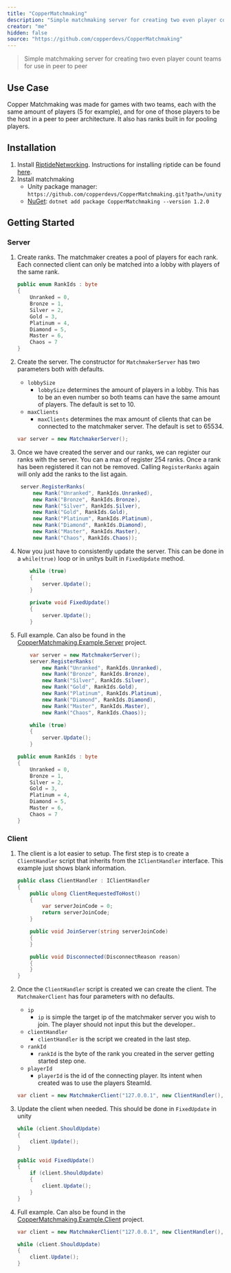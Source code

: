 ```yaml
---
title: "CopperMatchmaking"
description: "Simple matchmaking server for creating two even player count teams for use in peer to peer"
creator: "me"
hidden: false
source: "https://github.com/copperdevs/CopperMatchmaking"
---
```


> Simple matchmaking server for creating two even player count teams for use in peer to peer

## Use Case

Copper Matchmaking was made for games with two teams, each with the same amount of players (5 for example), and for one
of those players to be the host in a peer to peer architecture. It also has ranks built in for pooling players.

## Installation

1. Install [RiptideNetworking](https://github.com/RiptideNetworking/Riptide?tab=readme-ov-file). Instructions for installing riptide can be found [here](https://riptide.tomweiland.net/manual/overview/installation.html).
2. Install matchmaking
   - Unity package manager: `https://github.com/copperdevs/CopperMatchmaking.git?path=/unity`
   - [NuGet](https://www.nuget.org/packages/CopperMatchmaking): `dotnet add package CopperMatchmaking --version 1.2.0`

## Getting Started

### Server

1. Create ranks. The matchmaker creates a pool of players for each rank. Each connected client can only be matched
   into a lobby with players of the same rank.

   ```csharp
   public enum RankIds : byte
   {
       Unranked = 0,
       Bronze = 1,
       Silver = 2,
       Gold = 3,
       Platinum = 4,
       Diamond = 5,
       Master = 6,
       Chaos = 7
   }
   ```

2. Create the server. The constructor for `MatchmakerServer` has two parameters both with defaults.

   - `lobbySize`
     - `lobbySize` determines the amount of players in a lobby. This has to be an even number so both teams can have
       the same amount of players. The default is set to 10.
   - `maxClients`
     - `maxClients` determines the max amount of clients that can be connected to the matchmaker server. The default
       is set to 65534.

   ```csharp
   var server = new MatchmakerServer();
   ```

3. Once we have created the server and our ranks, we can register our ranks with the server. You can a max of register
   254 ranks. Once a rank has been registered it can not be removed. Calling `RegisterRanks` again will only add the
   ranks to the list again.

   ```csharp
    server.RegisterRanks(
        new Rank("Unranked", RankIds.Unranked),
        new Rank("Bronze", RankIds.Bronze),
        new Rank("Silver", RankIds.Silver),
        new Rank("Gold", RankIds.Gold),
        new Rank("Platinum", RankIds.Platinum),
        new Rank("Diamond", RankIds.Diamond),
        new Rank("Master", RankIds.Master),
        new Rank("Chaos", RankIds.Chaos));
   ```

4. Now you just have to consistently update the server. This can be done in a `while(true)` loop or in unitys built
   in `FixedUpdate` method.

   ```csharp
       while (true)
       {
           server.Update();
       }
   ```

   ```csharp
       private void FixedUpdate()
       {
           server.Update();
       }
   ```

5. Full example. Can also be found in the [CopperMatchmaking.Example.Server](CopperMatchmaking.Example.Server/Program.cs) project.

   ```csharp
       var server = new MatchmakerServer();
       server.RegisterRanks(
           new Rank("Unranked", RankIds.Unranked),
           new Rank("Bronze", RankIds.Bronze),
           new Rank("Silver", RankIds.Silver),
           new Rank("Gold", RankIds.Gold),
           new Rank("Platinum", RankIds.Platinum),
           new Rank("Diamond", RankIds.Diamond),
           new Rank("Master", RankIds.Master),
           new Rank("Chaos", RankIds.Chaos));

       while (true)
       {
           server.Update();
       }
   ```

   ```csharp
   public enum RankIds : byte
   {
       Unranked = 0,
       Bronze = 1,
       Silver = 2,
       Gold = 3,
       Platinum = 4,
       Diamond = 5,
       Master = 6,
       Chaos = 7
   }
   ```

### Client

1. The client is a lot easier to setup. The first step is to create a `ClientHandler` script that inherits from
   the `IClientHandler` interface. This example just shows blank information.

   ```csharp
   public class ClientHandler : IClientHandler
   {
       public ulong ClientRequestedToHost()
       {
           var serverJoinCode = 0;
           return serverJoinCode;
       }

       public void JoinServer(string serverJoinCode)
       {
       }

       public void Disconnected(DisconnectReason reason)
       {
       }
   }
   ```

2. Once the `ClientHandler` script is created we can create the client. The `MatchmakerClient` has four parameters with no defaults.

   - `ip`
     - `ip` is simple the target ip of the matchmaker server you wish to join. The player should not input this but the developer..
   - `clientHandler`
     - `clientHandler` is the script we created in the last step.
   - `rankId`
     - `rankId` is the byte of the rank you created in the server getting started step one.
   - `playerId`
     - `playerId` is the id of the connecting player. Its intent when created was to use the players SteamId.

   ```csharp
   var client = new MatchmakerClient("127.0.0.1", new ClientHandler(), 0, 76561199083358154);
   ```

3. Update the client when needed. This should be done in `FixedUpdate` in unity
   ```csharp
   while (client.ShouldUpdate)
   {
       client.Update();
   }
   ```
   ```csharp
   public void FixedUpdate()
   {
       if (client.ShouldUpdate)
       {
           client.Update();
       }
   }
   ```
4. Full example. Can also be found in the [CopperMatchmaking.Example.Client](CopperMatchmaking.Example.Client/Program.cs) project.

   ```csharp
   var client = new MatchmakerClient("127.0.0.1", new ClientHandler(), 0, 76561199083358154);

   while (client.ShouldUpdate)
   {
       client.Update();
   }
   ```

